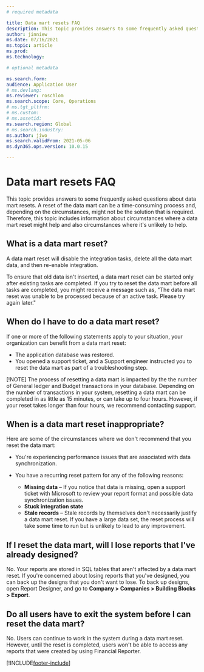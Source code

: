 ```yaml
---
# required metadata

title: Data mart resets FAQ
description: This topic provides answers to some frequently asked questions about data mart resets.
author: jinniew
ms.date: 07/16/2021
ms.topic: article
ms.prod: 
ms.technology: 

# optional metadata

ms.search.form: 
audience: Application User
# ms.devlang: 
ms.reviewer: roschlom
ms.search.scope: Core, Operations
# ms.tgt_pltfrm: 
# ms.custom: 
# ms.assetid: 
ms.search.region: Global
# ms.search.industry: 
ms.author: jiwo
ms.search.validFrom: 2021-05-06
ms.dyn365.ops.version: 10.0.15

---
```


# Data mart resets FAQ

This topic provides answers to some frequently asked questions about data mart resets. A reset of the data mart can be a time-consuming process and, depending on the circumstances, might not be the solution that is required. Therefore, this topic includes information about circumstances where a data mart reset might help and also circumstances where it's unlikely to help.

## What is a data mart reset?

A data mart reset will disable the integration tasks, delete all the data mart data, and then re-enable integration.

To ensure that old data isn't inserted, a data mart reset can be started only after existing tasks are completed. If you try to reset the data mart before all tasks are completed, you might receive a message such as, "The data mart reset was unable to be processed because of an active task. Please try again later."

## When do I have to do a data mart reset?

If one or more of the following statements apply to your situation, your organization can benefit from a data mart reset:

- The application database was restored.
- You opened a support ticket, and a Support engineer instructed you to reset the data mart as part of a troubleshooting step.
 
 [!NOTE] The process of resetting a data mart is impacted by the the number of General ledger and Budget transactions in your database. Depending on the number of transactions in your system, resetting a data mart can be completed in as little as 15 minutes, or can take up to four hours. However, if your reset takes longer than four hours, we recommend contacting support.
 
## When is a data mart reset inappropriate?

Here are some of the circumstances where we don't recommend that you reset the data mart:

- You're experiencing performance issues that are associated with data synchronization.
- You have a recurring reset pattern for any of the following reasons:

    - **Missing data** – If you notice that data is missing, open a support ticket with Microsoft to review your report format and possible data synchronization issues.
    - **Stuck integration state**
    - **Stale records** – Stale records by themselves don't necessarily justify a data mart reset. If you have a large data set, the reset process will take some time to run but is unlikely to lead to any improvement.

## If I reset the data mart, will I lose reports that I've already designed?

No. Your reports are stored in SQL tables that aren't affected by a data mart reset. If you're concerned about losing reports that you've designed, you can back up the designs that you don't want to lose. To back up designs, open Report Designer, and go to **Company \> Companies \> Building Blocks \> Export**.
 
## Do all users have to exit the system before I can reset the data mart?

No. Users can continue to work in the system during a data mart reset. However, until the reset is completed, users won't be able to access any reports that were created by using Financial Reporter.

[!INCLUDE[footer-include](../../../includes/footer-banner.md)]
